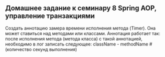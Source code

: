 ## Домашнее задание к семинару 8 Spring AOP, управление транзакциями
Создать аннотацию замера времени исполнения метода (Timer).
Она может ставиться над методами или классами.
Аннотация работает так: после исполнения метода (метода класса) с такой аннотацией,
необходимо в лог записать следующее:
className - methodName #(количество секунд выполнения)